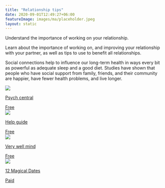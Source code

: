 ```yaml
---
title: "Relationship tips"
date: 2020-09-01T12:49:27+06:00
featureImage: images/ma/placeholder.jpeg
layout: static
---
```


Understand the importance of working on your relationship.

Learn about the importance of working on, and improving your relationship with your partner, as well as tips to use to benefit all relationships.

Social connections help to influence our long-term health in ways every bit as powerful as adequate sleep and a good diet. Studies have shown that people who have social support from family, friends, and their community are happier, have fewer health problems, and live longer.

<a class="ma-link" href="https://psychcentral.com/lib/simple-steps-to-improve-your-relationship#general-strategies"><div class="ma-card ma-card-Community"><div class="ma-icon"><img src ="/images/icon-check.png"/></div><div class="ma-name"><p>Psych central</p></div><div class="ma-paid-text"><span>Free</span></div></div></a><a class="ma-link" href="https://www.helpguide.org/articles/relationships-communication/relationship-help.htm"><div class="ma-card ma-card-Community"><div class="ma-icon"><img src ="/images/icon-check.png"/></div><div class="ma-name"><p>Help guide</p></div><div class="ma-paid-text"><span>Free</span></div></div></a><a class="ma-link" href="https://www.verywellmind.com/7-surprising-ways-to-make-your-relationship-better-5094212"><div class="ma-card ma-card-Community"><div class="ma-icon"><img src ="/images/icon-check.png"/></div><div class="ma-name"><p>Very well mind</p></div><div class="ma-paid-text"><span>Free</span></div></div></a><a class="ma-link" href="https://www.12magicaldates.com/reignite-marriage-relationship?r_done=1"><div class="ma-card ma-card-Community"><div class="ma-icon"><img src ="/images/icon-pound.png"/></div><div class="ma-name"><p>12 Magical Dates</p></div><div class="ma-paid-text"><span>Paid</span></div></div></a>  

<br/><br/>






